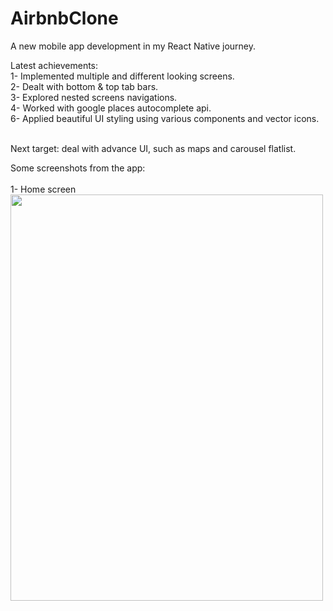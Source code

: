 # AirbnbClone
A new mobile app development in my React Native journey.

Latest achievements: <br />
1- Implemented multiple and different looking screens. <br />
2- Dealt with bottom & top tab bars. <br />
3- Explored nested screens navigations. <br />
4- Worked with google places autocomplete api. <br />
6- Applied beautiful UI styling using various components and vector icons. <br /><br />

Next target: deal with advance UI, such as maps and carousel flatlist.<br />

Some screenshots from the app: <br /><br />
1- Home screen <br />
<img src="https://user-images.githubusercontent.com/73054268/178348721-83d56d9e-8356-4965-8483-61b5eb161f10.jpeg" width=500 height=650>
